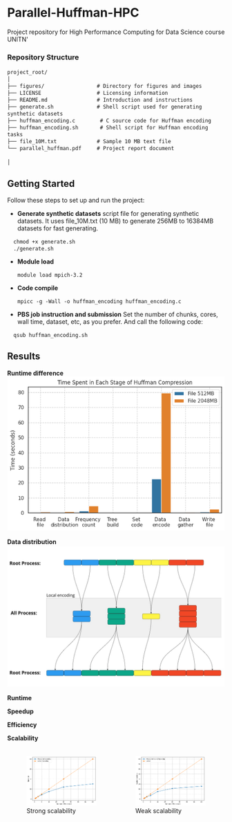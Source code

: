 # Parallel-Huffman-HPC
Project repository for High Performance Computing for Data Science course UNITN'

### Repository Structure

```plaintext
project_root/
│
├── figures/                 # Directory for figures and images
├── LICENSE                  # Licensing information
├── README.md                # Introduction and instructions
├── generate.sh              # Shell script used for generating synthetic datasets 
├── huffman_encoding.c        # C source code for Huffman encoding
├── huffman_encoding.sh       # Shell script for Huffman encoding tasks
├── file_10M.txt             # Sample 10 MB text file
└── parallel_huffman.pdf     # Project report document

│
```
## Getting Started
Follow these steps to set up and run the project:

- **Generate synthetic datasets**
  script file for generating synthetic datasets. It uses file_10M.txt (10 MB) to generate 256MB to 16384MB datasets for fast generating. 
```
  chmod +x generate.sh
  ./generate.sh
```
- **Module load**
  ```
  module load mpich-3.2
  ```
- **Code compile**
  ```
  mpicc -g -Wall -o huffman_encoding huffman_encoding.c
  ```
- **PBS job instruction and submission**
  Set the number of chunks, cores, wall time, dataset, etc, as you prefer. And call the following code: 
```
  qsub huffman_encoding.sh
```

## Results

**Runtime difference**
![Alt Text](figures/time_spent.png)

**Data distribution**
![Alt Text](figures/data_distribution.jpg)

**Runtime**

**Speedup**

**Efficiency**

**Scalability**

<div style="display: flex;">
  <div style="flex: 50%; padding: 5px;">
    <figure>
      <img src="figures/strong_scale.png" alt="Strong scalability">
      <figcaption>Strong scalability</figcaption>
    </figure>
  </div>
  <div style="flex: 50%; padding: 5px;">
    <figure>
      <img src="figures/weak_scale.png" alt="Weak scalability">
      <figcaption>Weak scalability</figcaption>
    </figure>
  </div>
</div>






